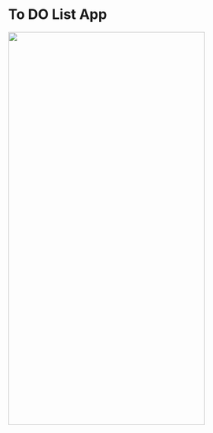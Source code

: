 # To DO List App
<img src="https://user-images.githubusercontent.com/65900114/170823273-c3162214-0bd9-4cd9-821b-5b7e4285c9d5.jpg" width="400" height="800">
